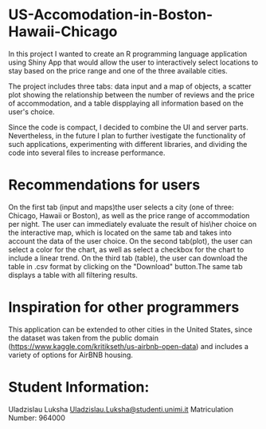 # US-Accomodation-in-Boston-Hawaii-Chicago

In this project I wanted to create an R programming language application using Shiny App that would allow the user to interactively select locations to stay based on the price range and one of the three available cities.

The project includes three tabs: data input and a map of objects, a scatter plot showing the relationship between the number of reviews and the price of accommodation, and a table dispplaying all information based on the user's choice.

Since the code is compact, I decided to combine the UI and server parts. Nevertheless, in the future I plan to further ivestigate the functionality of such applications, experimenting with different libraries, and dividing the code into several files to increase performance.

# Recommendations for users

On the first tab (input and maps)the user selects a city (one of three: Chicago, Hawaii or Boston), as well as the price range of accommodation per night. The user can immediately evaluate the result of his\her choice on the interactive map, which is located on the same tab and takes into account the data of the user choice.
On the second tab(plot), the user can select a color for the chart, as well as select a checkbox for the chart to include a linear trend.
On the third tab (table), the user can download the table in .csv format by clicking on the "Download" button.The same tab displays a table with all filtering results.

# Inspiration for other programmers

This application can be extended to other cities in the United States, since the dataset was taken from the public domain (https://www.kaggle.com/kritikseth/us-airbnb-open-data) and includes a variety of options for AirBNB housing.


# Student Information:
Uladzislau Luksha
Uladzislau.Luksha@studenti.unimi.it
Matriculation Number: 964000
